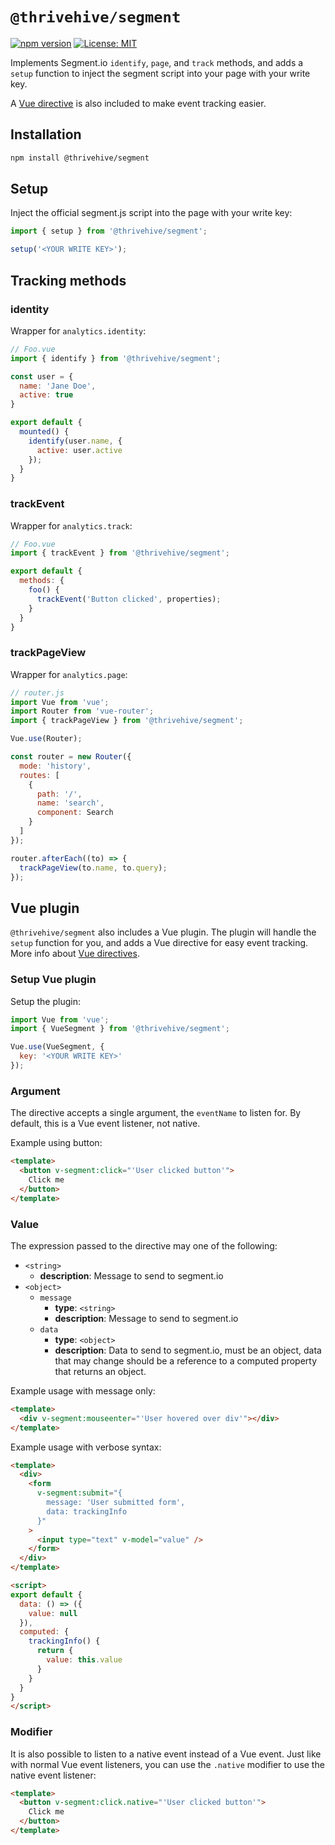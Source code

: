 # `@thrivehive/segment`

[![npm version](https://badge.fury.io/js/%40thrivehive%2Fsegment.svg)](https://badge.fury.io/js/%40thrivehive%2Fsegment)
[![License: MIT](https://img.shields.io/badge/License-MIT-blue.svg)](https://opensource.org/licenses/MIT)

Implements Segment.io `identify`, `page`, and `track` methods, and adds a `setup` function to inject the segment script into your page with your write key.

A [Vue directive](#vue-directive) is also included to make event tracking easier.

## Installation

```bash
npm install @thrivehive/segment
```

## Setup

Inject the official segment.js script into the page with your write key: 

```js
import { setup } from '@thrivehive/segment';

setup('<YOUR WRITE KEY>');
```

## Tracking methods

### identity

Wrapper for `analytics.identity`:

```js
// Foo.vue
import { identify } from '@thrivehive/segment';

const user = {
  name: 'Jane Doe',
  active: true
}

export default {
  mounted() {
    identify(user.name, {
      active: user.active
    });
  }
}
```

### trackEvent

Wrapper for `analytics.track`:

```js
// Foo.vue
import { trackEvent } from '@thrivehive/segment';

export default {
  methods: {
    foo() {
      trackEvent('Button clicked', properties);
    }
  }
}
```

### trackPageView

Wrapper for `analytics.page`:

```js
// router.js
import Vue from 'vue';
import Router from 'vue-router';
import { trackPageView } from '@thrivehive/segment';

Vue.use(Router);

const router = new Router({
  mode: 'history',
  routes: [
    {
      path: '/',
      name: 'search',
      component: Search
    }
  ]
});

router.afterEach((to) => {
  trackPageView(to.name, to.query);
});

```

## Vue plugin

`@thrivehive/segment` also includes a Vue plugin. The plugin will handle the `setup` function for you, and adds a Vue directive for easy event tracking. More info about [Vue directives](https://vuejs.org/v2/guide/custom-directive.html).

### Setup Vue plugin

Setup the plugin:

```js
import Vue from 'vue';
import { VueSegment } from '@thrivehive/segment';

Vue.use(VueSegment, {
  key: '<YOUR WRITE KEY>'
});
```

### Argument

The directive accepts a single argument, the `eventName` to listen for. By default, this is a Vue event listener, not native.

Example using button:

```html
<template>
  <button v-segment:click="'User clicked button'">
    Click me
  </button>
</template>
```

### Value

The expression passed to the directive may one of the following:

- `<string>`
  - **description**: Message to send to segment.io
- `<object>`
  - `message`
    - **type**: `<string>`
    - **description**: Message to send to segment.io
  - `data`
    - **type**: `<object>`
    - **description**: Data to send to segment.io, must be an object, data that may change should be a reference to a computed property that returns an object.

Example usage with message only:

```html
<template>
  <div v-segment:mouseenter="'User hovered over div'"></div>
</template>
```

Example usage with verbose syntax:

```html
<template>
  <div>
    <form
      v-segment:submit="{
        message: 'User submitted form',
        data: trackingInfo
      }"
    >
      <input type="text" v-model="value" />
    </form>
  </div>
</template>

<script>
export default {
  data: () => ({
    value: null
  }),
  computed: {
    trackingInfo() {
      return {
        value: this.value
      }
    }
  }
}
</script>
```

### Modifier

It is also possible to listen to a native event instead of a Vue event. Just like with normal Vue event listeners, you can use the `.native` modifier to use the native event listener:

```html
<template>
  <button v-segment:click.native="'User clicked button'">
    Click me
  </button>
</template>
```
